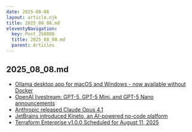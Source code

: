 ```yaml
---
date: 2025-08-08
layout: article.njk
title: 2025_08_08.md
eleventyNavigation:
  key: Post_250808
  title: 2025_08_08.md
  parent: Articles
---
```

## 2025_08_08.md

- <a href="https://ollama.com/blog/new-app" target="_blank">Ollama desktop app for macOS and Windows - now available without Docker</a>
- <a href="https://www.youtube.com/live/0Uu_VJeVVfo" target="_blank">OpenAI livestream: GPT-5, GPT-5 Mini, and GPT-5 Nano announcements</a>
- <a href="https://www.anthropic.com/news/claude-opus-4-1" target="_blank">Anthropic released Claude Opus 4.1</a>
- <a href="https://kineto.dev" target="_blank">JetBrains introduced Kineto, an AI-powered no-code platform</a>
- <a href="https://developer.hashicorp.com/terraform/enterprise/releases" target="_blank">Terraform Enterprise v1.0.0 Scheduled for August 11, 2025</a>
